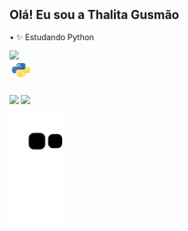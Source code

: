 ## Olá! Eu sou a Thalita Gusmão

• ✨ Estudando Python
 


<div> 
  <a href="https://github.com/ThalitaGusmao">
  <img height="180em" src="https://github-readme-stats.vercel.app/api?username=ThalitaGusmao&show_icons=true&theme=dracula&include_all_commits=true&count_private=true"/>
</div>
  
  <img align="center" alt="Thalita-Python" height="30" width="40" src="https://raw.githubusercontent.com/devicons/devicon/master/icons/python/python-original.svg">
  
  ##
  
<div>
  <a href=https://www.linkedin.com/in/thalita-gusm%C3%A3o-5abb82200//" target="_blank"><img src="https://img.shields.io/badge/-LinkedIn-%230077B5?style=for-the-badge&logo=linkedin&logoColor=white" target="_blank"></a> 
   <a href = "mailto:thalitagusmaosilveira@gmail.com"><img src="https://img.shields.io/badge/-Gmail-%23333?style=for-the-badge&logo=gmail&logoColor=white" target="_blank"></a>

![Snake animation](https://github.com/ThalitaGusmao/ThalitaGusmao/blob/output/github-contribution-grid-snake.svg)
 
</div>
